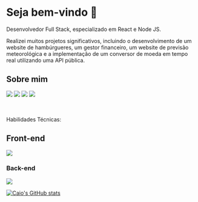 # Seja bem-vindo 👋


<p>Desenvolvedor Full Stack, especializado em React e Node JS. <p />
<p>Realizei muitos projetos significativos, incluindo o desenvolvimento de um website de hambúrgueres, um gestor financeiro, um website de previsão meteorológica e a implementação de um conversor de moeda em tempo real utilizando uma API pública.
  
<br/>

<h2>Sobre mim</h2>
<a href="https://www.linkedin.com/in/caio-miranda-ofc" target="_blank"><img src="https://img.shields.io/badge/-LinkedIn-%230077B5?style=for-the-badge&logo=linkedin&logoColor=white"></a>
<a href="https://instagram.com/caioclm.04" target="_blank"><img src="https://img.shields.io/badge/-Instagram-%23E4405F?style=for-the-badge&logo=instagram&logoColor=white"></a>
<a href="https://caio-apresentation.netlify.app/" target="_blank"><img src="https://img.shields.io/badge/Website-1962B1?style=for-the-badge&logo=rocket&logoColor=white"></a> 
</a> 
<a href="mailto:caiomiranda.contato1@gmail.com@gmail.com" target="_blank"><img src="https://img.shields.io/badge/-Gmail-%23333?style=for-the-badge&logo=gmail&logoColor=white"></a> 
</a> 
<br/><br/><br/>

Habilidades Técnicas:

## Front-end
<img src="https://skillicons.dev/icons?i=react,vite,next,typescript,javascript,html,css,tailwind,styledcomponents,materialui,git,firebase,figma" />

<br />

### Back-end
<img src="https://skillicons.dev/icons?i=nodejs,express,docker,sequelize,postgresql,mongodb,postman,nestjs,prisma" />

<br />

  
 [![Caio's GitHub stats](https://github-readme-stats.vercel.app/api?username=CaioMiranda12&show_icons=true&theme=dracula)](https://github.com/anuraghazra/github-readme-stats)


